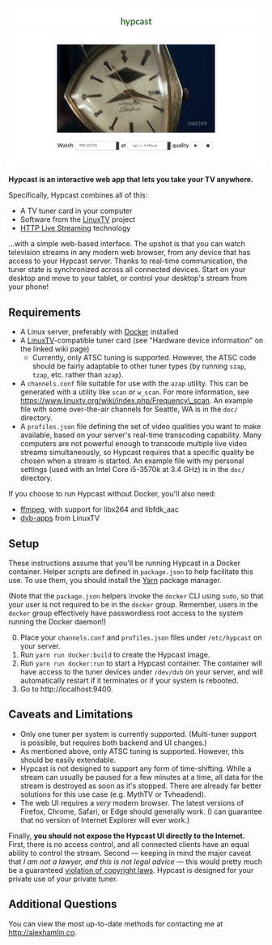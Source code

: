 ![Screenshot of the main Hypcast UI](/doc/screenshot.png)

**Hypcast is an interactive web app that lets you take your TV anywhere.**

Specifically, Hypcast combines all of this:

* A TV tuner card in your computer
* Software from the [LinuxTV] project
* [HTTP Live Streaming] technology

…with a simple web-based interface. The upshot is that you can watch television
streams in any modern web browser, from any device that has access to your
Hypcast server. Thanks to real-time communication, the tuner state is
synchronized across all connected devices. Start on your desktop and move to
your tablet, or control your desktop's stream from your phone!

[LinuxTV]: https://www.linuxtv.org/wiki/index.php/Main_Page
[HTTP Live Streaming]: https://en.wikipedia.org/wiki/HTTP_Live_Streaming

## Requirements

* A Linux server, preferably with [Docker] installed
* A [LinuxTV]-compatible tuner card (see "Hardware device information" on the
  linked wiki page)
  - Currently, only ATSC tuning is supported. However, the ATSC code should be
    fairly adaptable to other tuner types (by running `szap`, `tzap`, etc.
    rather than `azap`).
* A `channels.conf` file suitable for use with the `azap` utility. This can be
  generated with a utility like `scan` or `w_scan`. For more information, see
  https://www.linuxtv.org/wiki/index.php/Frequency\_scan. An example file with
  some over-the-air channels for Seattle, WA is in the `doc/` directory.
* A `profiles.json` file defining the set of video qualities you want to make
  available, based on your server's real-time transcoding capability. Many
  computers are not powerful enough to transcode multiple live video streams
  simultaneously, so Hypcast requires that a specific quality be chosen when a
  stream is started. An example file with my personal settings (used with an
  Intel Core i5-3570k at 3.4 GHz) is in the `doc/` directory.

If you choose to run Hypcast without Docker, you'll also need:

* [ffmpeg], with support for libx264 and libfdk\_aac
* [dvb-apps] from LinuxTV

[Docker]: https://www.docker.com/community-edition
[ffmpeg]: https://www.ffmpeg.org/
[dvb-apps]: https://linuxtv.org/wiki/index.php/LinuxTV_dvb-apps

## Setup

These instructions assume that you'll be running Hypcast in a Docker container.
Helper scripts are defined in `package.json` to help facilitate this use. To
use them, you should install the [Yarn] package manager.

(Note that the `package.json` helpers invoke the `docker` CLI using `sudo`, so
that your user is not required to be in the `docker` group. Remember, users in
the `docker` group effectively have passwordless root access to the system
running the Docker daemon!)

0. Place your `channels.conf` and `profiles.json` files under `/etc/hypcast` on
   your server.
0. Run `yarn run docker:build` to create the Hypcast image.
0. Run `yarn run docker:run` to start a Hypcast container. The container will
   have access to the tuner devices under `/dev/dvb` on your server, and will
   automatically restart if it terminates or if your system is rebooted.
0. Go to http://localhost:9400.

[Yarn]: https://yarnpkg.com/en/docs/install

## Caveats and Limitations

* Only one tuner per system is currently supported. (Multi-tuner support is
  possible, but requires both backend and UI changes.)
* As mentioned above, only ATSC tuning is supported. However, this should be
  easily extendable.
* Hypcast is not designed to support any form of time-shifting. While a stream
  can usually be paused for a few minutes at a time, all data for the stream is
  destroyed as soon as it's stopped. There are already far better solutions for
  this use case (e.g. MythTV or Tvheadend).
* The web UI requires a *very* modern browser. The latest versions of Firefox,
  Chrome, Safari, or Edge should generally work. (I can guarantee that no
  version of Internet Explorer will ever work.)

Finally, **you should not expose the Hypcast UI directly to the Internet.**
First, there is no access control, and all connected clients have an equal
ability to control the stream. Second — keeping in mind the major caveat that
_I am not a lawyer, and this is not legal advice_ — this would pretty much be a
guaranteed [violation of copyright laws][1]. Hypcast is designed for your
private use of your private tuner.

[1]: https://en.wikipedia.org/wiki/American_Broadcasting_Cos._v._Aereo,_Inc.

## Additional Questions

You can view the most up-to-date methods for contacting me at
http://alexhamlin.co.
